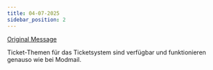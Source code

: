 ```yaml
---
title: 04-07-2025
sidebar_position: 2
---
```

[Original Message](https://discord.com/channels/489786377261678592/916460015815127081/1390778495273140255)


Ticket-Themen für das Ticketsystem sind verfügbar und funktionieren genauso wie bei Modmail.